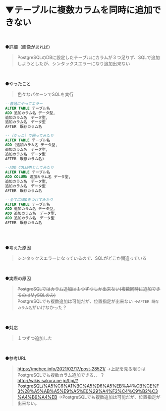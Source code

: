 # ▼テーブルに複数カラムを同時に追加できない<br>
<br>

●詳細（画像があれば）<br>
>PostgreSQLのDBに設定したテーブルにカラムが３つ足りず、SQLで追加しようとしたが、シンタックスエラーになり追加出来ない<br>
<br>

●やったこと<br>
>色々なパターンでSQLを実行
```sql
--普通にやってエラー
ALTER TABLE テーブル名
ADD 追加カラム名 データ型,
追加カラム名　データ型,
追加カラム名　データ型
AFTER　既存カラム名

--（かっこ）で囲ってみたり
ALTER TABLE テーブル名
ADD (追加カラム名 データ型,
追加カラム名　データ型,
追加カラム名　データ型
AFTER　既存カラム名)

--ADD COLUMNとしてみたり
ALTER TABLE テーブル名
ADD COLUMN 追加カラム名 データ型,
追加カラム名　データ型,
追加カラム名　データ型
AFTER　既存カラム名

--全てにADDをつけてみたり
ALTER TABLE テーブル名
ADD 追加カラム名 データ型,
ADD 追加カラム名　データ型,
ADD 追加カラム名　データ型
AFTER　既存カラム名

```
<br>
<br>

●考えた原因<br>
>シンタックスエラーになっているので、SQLがどこか間違っている<br>
<br>

●実際の原因<br>
>~~PostgreSQLではカラム追加は１つずつしか出来ない(複数同時に追加できるのはMySQLのみ)~~<br>
>PostgreSQLでも複数追加は可能だが、位置指定が出来ない
>→`AFTER 既存カラム名`がいけなかった？　
<br>

●対応<br>
>１つずつ追加した<br>
<br>

●参考URL<br>
>https://mebee.info/2021/02/17/post-28521/
>→上記を見る限りはPostgreSQLでも複数カラム追加できる、、？<br>
>http://wikis.sakura.ne.jp/tipi/?PostgreSQL/%A5%C6%A1%BC%A5%D6%A5%EB%A4%CB%CE%F3%28%A5%AB%A5%E9%A5%E0%29%A4%F2%C4%C9%B2%C3%A4%B9%A4%EB
>→PostgreSQLでも複数追加は可能だが、位置指定が出来ない。
<br>
